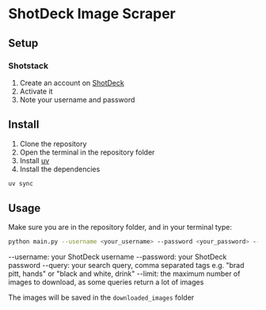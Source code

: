 # ShotDeck Image Scraper

## Setup

### Shotstack

1. Create an account on [ShotDeck](https://shotdeck.com/)
2. Activate it
3. Note your username and password

## Install

1. Clone the repository
2. Open the terminal in the repository folder
3. Install [uv](https://github.com/astral-sh/uv)
4. Install the dependencies

```bash
uv sync
```

## Usage

Make sure you are in the repository folder, and in your terminal type:

```bash
python main.py --username <your_username> --password <your_password> --query <your_query> --limit <image_limit>
```

--username: your ShotDeck username
--password: your ShotDeck password
--query: your search query, comma separated tags e.g. "brad pitt, hands" or "black and white, drink"
--limit: the maximum number of images to download, as some queries return a lot of images

The images will be saved in the `downloaded_images` folder
